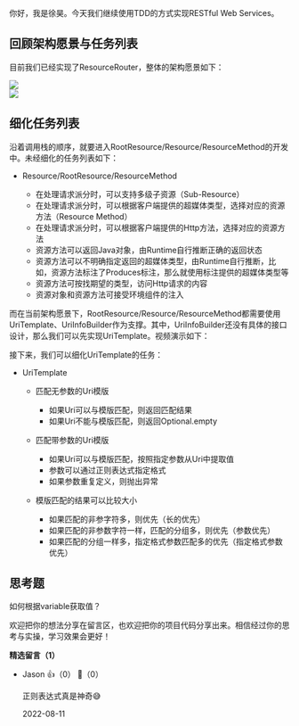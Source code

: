 你好，我是徐昊。今天我们继续使用TDD的方式实现RESTful Web Services。

## 回顾架构愿景与任务列表

目前我们已经实现了ResourceRouter，整体的架构愿景如下：

![](https://static001.geekbang.org/resource/image/59/24/59ee2d534a4ae87623a736157e848924.jpg?wh=2284x1285)  
![](https://static001.geekbang.org/resource/image/2e/a4/2ef7e84ba450b36d1df67cfce9e61da4.jpg?wh=2284x1285)

## 细化任务列表

沿着调用栈的顺序，就要进入RootResource/Resource/ResourceMethod的开发中。未经细化的任务列表如下：

- Resource/RootResource/ResourceMethod
  
  - 在处理请求派分时，可以支持多级子资源（Sub-Resource）
  - 在处理请求派分时，可以根据客户端提供的超媒体类型，选择对应的资源方法（Resource Method）
  - 在处理请求派分时，可以根据客户端提供的Http方法，选择对应的资源方法
  - 资源方法可以返回Java对象，由Runtime自行推断正确的返回状态
  - 资源方法可以不明确指定返回的超媒体类型，由Runtime自行推断，比如，资源方法标注了Produces标注，那么就使用标注提供的超媒体类型等
  - 资源方法可按找期望的类型，访问Http请求的内容
  - 资源对象和资源方法可接受环境组件的注入

而在当前架构愿景下，RootResource/Resource/ResourceMethod都需要使用UriTemplate、UriInfoBuilder作为支撑。其中，UriInfoBuilder还没有具体的接口设计，那么我们可以先实现UriTemplate。视频演示如下：

接下来，我们可以细化UriTemplate的任务：

- UriTemplate
  
  - 匹配无参数的Uri模版
    
    - 如果Uri可以与模版匹配，则返回匹配结果
    - 如果Uri不能与模版匹配，则返回Optional.empty
  - 匹配带参数的Uri模版
    
    - 如果Uri可以与模版匹配，按照指定参数从Uri中提取值
    - 参数可以通过正则表达式指定格式
    - 如果参数重复定义，则抛出异常
  - 模版匹配的结果可以比较大小
    
    - 如果匹配的非参字符多，则优先（长的优先）
    - 如果匹配的非参数字符一样，匹配的分组多，则优先（参数优先）
    - 如果匹配的分组一样多，指定格式参数匹配多的优先（指定格式参数优先）

## 思考题

如何根据variable获取值？

欢迎把你的想法分享在留言区，也欢迎把你的项目代码分享出来。相信经过你的思考与实操，学习效果会更好！
<div><strong>精选留言（1）</strong></div><ul>
<li><span>Jason</span> 👍（0） 💬（0）<p>正则表达式真是神奇😅</p>2022-08-11</li><br/>
</ul>